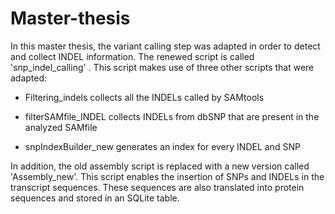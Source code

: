 # Master-thesis

In this master thesis, the variant calling step was adapted in order to detect and collect INDEL information. The renewed script is called 'snp_indel_calling' . This script makes use of three other scripts that were adapted: 

- Filtering_indels collects all the INDELs called by SAMtools

- filterSAMfile_INDEL collects  INDELs from dbSNP that are present in the analyzed SAMfile

- snpIndexBuilder_new generates  an index for every INDEL and SNP

In addition, the old assembly script is replaced with a new version called 'Assembly_new'. This script enables the insertion of SNPs and INDELs in the  transcript sequences. These sequences are also translated into protein sequences and stored in an SQLite table. 
